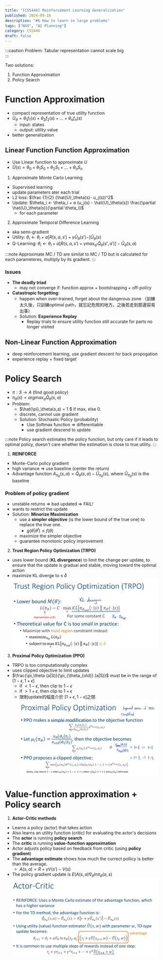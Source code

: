 ```yaml
---
title: "[CS5446] Reinforcement Learning Generalization"
published: 2024-09-18
description: "#6 How to learn in large problems"
tags: ["NUS", "AI Planning"]
category: CS5446
draft: false
---
```


:::caution
Problem: Tabular representation cannot scale big  
:::

Two solutions:
1. Function Approximation
2. Policy Search

# Function Approximation
- compact representation of true utility function
- $\hat{U}_\theta = \theta_1f_1(s) + \theta_2f_2(s) + ... + \theta_nf_n(s)$
    - input: states
    - output: utility value
- better generalization

## Linear Function Function Approximation
- Use Linear function to approximate $U$
- $\hat{U}(s) = \theta_0 + \theta_1S_0 + \theta_2S_1 + ... + \theta_nS_n$

1. Approximate Monte Carlo Learning
- Supervised learning
- update parameters ater each trial
- L2 loss: $\frac {1}{2} (\hat{U}_\theta(s)- u_j(s))^2$
- Update:  $\theta_i ← \theta_i + ɑ (u_j(s) - \hat{U}_\theta(s)) \frac{\partial \hat{U}_\theta(s)}{\partial \theta_i}$
    - for each parameter

2. Approximate Temporal Difference Learning
- aka semi-gradient
- Utility: $\theta_i ← \theta_i + ɑ [R(s,a,s') + γ \hat{U}_\theta(s') - ]\hat{U}_\theta(s)$
- Q-Learning: $\theta_i ← \theta_i + ɑ [R(s,a,s') + γ max_{a'} \hat{Q}_\theta(s', a')] - \hat{U}_\theta(s,a)$

:::note
Approximate MC / TD are similat to MC / TD but is calculated for each parameteres, multiply by its gradient.
:::

### Issues
- **The deadly triad**
    - may not converge if: function approx + bootstrapping + off-policy
- **Catastropic forgetting**:
    - happen when over-trained, forget about the dangerous zone （訓練太久後，只訓練optimal path，就忘記危險的地方。之後若走到那邊容易出事）
    - Solution: **Experience Replay**
        - Replay trials to ensure utility function still accurate for parts no longer visited
## Non-Linear Function Approximation
- deep reinforcement learning, use gradient descent for back propogation
- experience replay + fixed target

# Policy Search
- $\pi: S \rightarrow A$ (find good policy)
- $\pi_\theta(s) = argmax_a \hat{Q}_\theta(s,a)$
- Problem:
    - $\hat{\pi}_\theta(s,a) = 1 $ if max, else $0$.
    - discrete, cannot use gradient
    - Solution: Stochastic Policy (probability)
        - Use Softmax function $\Rightarrow$ differentiable
        - use gradient descend to update

:::note
Policy search estimates the policy function, but only care if it leads to optimal policy, doesn't care whether the estimation is close to true utility.
:::

1. **REINFORCE**
- Monte-Carlo policy gradient
- high variance => use baseline (center the return)
- Advantage function $A_{\pi_\theta}(s,a) = \hat{Q}_\theta(s,a) - \hat{U}_{\pi_\theta}(s)$, where $\hat{U}_{\pi_\theta}(s)$ is the baseline

### Problem of policy gradient
- unstable returns $\Rightarrow$ bad updated $\Rightarrow$ FAIL!
- wants to restrict the update
- Solution: **Minorize Maximization**
    - use a **simpler objective** (is the lower bound of the true one) to replace the true one.
        - $g(\theta|\theta^t) ≤ f(\theta)$
    - maximize the simpler objective
    - guarantee monotonic policy improvement

2. **Trust Region Policy Optimization (TRPO)**
- uses lower bound (**KL divergence**) to limit the change per update, to ensure that the update is gradual and stable, moving toward the optimal action
- maximize KL diverge to ≤ 𝛿
![TRPO](Notes_241003_174757_c26.jpg)

3. **Proximal Policy Optimization (PPO)**
- TRPO is too computationally complex
- uses clipped objective to limit updates
- $\frac{\pi_\theta (a|S)}{\pi_{\theta_{old}} (a|S)}$ must be in the range of $[1- \epsilon, 1 + \epsilon]$
    - if $< 1 - \epsilon$, then clip to $1- \epsilon$
    - if $> 1 + \epsilon$, then clip to $1+ \epsilon$
    - 限制update的幅度介於 $[1+\epsilon, 1-\epsilon]$之間
![PPO](<SmartSelect_20241008_175613_Samsung Notes.jpg>)

# Value-function approximation + Policy search
1. **Actor-Critic methods**
- Learns a policy (actor) that takes action
- Also learns an utility function (critic) for evaluating the actor's decisions
- The **actor** is running **policy search**
- The **critic** is running **value-function approximation**
- Actor adjusts policy based on feedback from critic (using **policy gradient**)
- The **advantage estimate** shows how much the currect pollicy is better than the average.
    - $A(s,a) = R + \gamma V(s') - V(s)$
- The policy gradient update is $E(A(s,a) \nabla_\theta ln \pi_\theta(a,s)$
![Actor-Critic](Notes_241003_175337_3aa.jpg)

